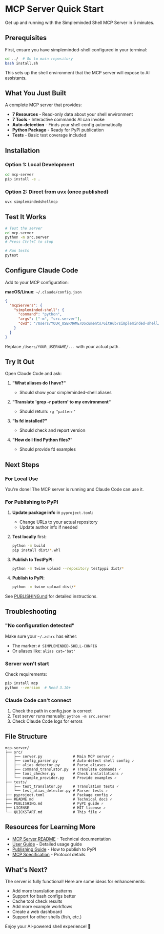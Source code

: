 # MCP Server Quick Start

Get up and running with the Simpleminded Shell MCP Server in 5 minutes.

## Prerequisites

First, ensure you have simpleminded-shell configured in your terminal:

```bash
cd ../  # Go to main repository
bash install.sh
```

This sets up the shell environment that the MCP server will expose to AI assistants.

## What You Just Built

A complete MCP server that provides:
- **7 Resources** - Read-only data about your shell environment
- **7 Tools** - Interactive commands AI can invoke
- **Auto-detection** - Finds your shell config automatically
- **Python Package** - Ready for PyPI publication
- **Tests** - Basic test coverage included

## Installation

### Option 1: Local Development

```bash
cd mcp-server
pip install -e .
```

### Option 2: Direct from uvx (once published)

```bash
uvx simplemindedshellmcp
```

## Test It Works

```bash
# Test the server
cd mcp-server
python -m src.server
# Press Ctrl+C to stop

# Run tests
pytest
```

## Configure Claude Code

Add to your MCP configuration:

**macOS/Linux:** `~/.claude/config.json`

```json
{
  "mcpServers": {
    "simpleminded-shell": {
      "command": "python",
      "args": ["-m", "src.server"],
      "cwd": "/Users/YOUR_USERNAME/Documents/GitHub/simpleminded-shell/mcp-server"
    }
  }
}
```

Replace `/Users/YOUR_USERNAME/...` with your actual path.

## Try It Out

Open Claude Code and ask:

1. **"What aliases do I have?"**
   - Should show your simpleminded-shell aliases

2. **"Translate 'grep -r pattern' to my environment"**
   - Should return: `rg "pattern"`

3. **"Is fd installed?"**
   - Should check and report version

4. **"How do I find Python files?"**
   - Should provide fd examples

## Next Steps

### For Local Use

You're done! The MCP server is running and Claude Code can use it.

### For Publishing to PyPI

1. **Update package info** in `pyproject.toml`:
   - Change URLs to your actual repository
   - Update author info if needed

2. **Test locally** first:
   ```bash
   python -m build
   pip install dist/*.whl
   ```

3. **Publish to TestPyPI**:
   ```bash
   python -m twine upload --repository testpypi dist/*
   ```

4. **Publish to PyPI**:
   ```bash
   python -m twine upload dist/*
   ```

See [PUBLISHING.md](PUBLISHING.md) for detailed instructions.

## Troubleshooting

### "No configuration detected"

Make sure your `~/.zshrc` has either:
- The marker: `# SIMPLEMINDED-SHELL-CONFIG`
- Or aliases like: `alias cat='bat'`

### Server won't start

Check requirements:
```bash
pip install mcp
python --version  # Need 3.10+
```

### Claude Code can't connect

1. Check the path in config.json is correct
2. Test server runs manually: `python -m src.server`
3. Check Claude Code logs for errors

## File Structure

```
mcp-server/
├── src/
│   ├── server.py              # Main MCP server ✓
│   ├── config_parser.py       # Auto-detect shell config ✓
│   ├── alias_detector.py      # Parse aliases ✓
│   ├── command_translator.py  # Translate commands ✓
│   ├── tool_checker.py        # Check installations ✓
│   └── example_provider.py    # Provide examples ✓
├── tests/
│   ├── test_translator.py     # Translation tests ✓
│   └── test_alias_detector.py # Parser tests ✓
├── pyproject.toml             # Package config ✓
├── README.md                  # Technical docs ✓
├── PUBLISHING.md              # PyPI guide ✓
├── LICENSE                    # MIT license ✓
└── QUICKSTART.md              # This file ✓
```

## Resources for Learning More

- [MCP Server README](README.md) - Technical documentation
- [User Guide](../docs/MCP-SERVER.md) - Detailed usage guide
- [Publishing Guide](PUBLISHING.md) - How to publish to PyPI
- [MCP Specification](https://modelcontextprotocol.io) - Protocol details

## What's Next?

The server is fully functional! Here are some ideas for enhancements:

- Add more translation patterns
- Support for bash configs better
- Cache tool check results
- Add more example workflows
- Create a web dashboard
- Support for other shells (fish, etc.)

Enjoy your AI-powered shell experience! 🚀
